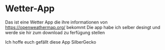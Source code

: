 # Wetter-App
Das ist eine Wetter App die ihre informationen von https://openweathermap.org/ bekommt
Die app habe ich selber desingt und werde sie hir zum download zu ferfügung stellen

Ich hoffe euch gefällt diese App 
SilberGecko

